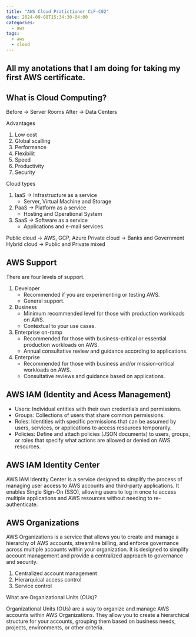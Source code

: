 ```yaml
---
title: "AWS Cloud Pratictioner CLF-C02"
date: 2024-09-08T15:34:30-04:00
categories:
  - aws
tags:
  - aws
  - cloud
---
```


## All my anotations that I am doing for taking my first AWS certificate.

## What is Cloud Computing?

Before -> Server Rooms
After -> Data Centers

Advantages

1. Low cost
1. Global scalling
1. Performance
1. Flexibilit
1. Speed
1. Productivity
1. Security

Cloud types

1. IaaS -> Infrastructure as a service
    * Server, Virtual Machine and Storage
1. PaaS -> Platform as a service
    * Hosting and Operational System 
1. SaaS -> Software as a service
    * Applications and e-mail services

Public cloud -> AWS, GCP, Azure
Private cloud -> Banks and Government
Hybrid cloud -> Public and Private mixed


## AWS Support

There are four levels of support.

1. Developer
    * Recommended if you are experimenting or testing AWS.
    * General support.
1. Business 
    * Minimum recommended level for those with production workloads on AWS.
    * Contextual to your use cases.
1. Enterprise on-ramp
    * Recommended for those with business-critical or essential production workloads on AWS.
    * Annual consultative review and guidance according to applications.
1. Enterprise
    * Recommended for those with business and/or mission-critical workloads on AWS.
    * Consultative reviews and guidance based on applications.

## AWS IAM (Identity and Acess Management)

* Users: Individual entities with their own credentials and permissions.
* Groups: Collections of users that share common permissions.
* Roles: Identities with specific permissions that can be assumed by users, services, or applications to access resources temporarily.
* Policies: Define and attach policies (JSON documents) to users, groups, or roles that specify what actions are allowed or denied on AWS resources.

## AWS IAM Identity Center
AWS IAM Identity Center is a service designed to simplify the process of managing user access to AWS accounts and third-party applications. It enables Single Sign-On (SSO), allowing users to log in once to access multiple applications and AWS resources without needing to re-authenticate.

## AWS Organizations
AWS Organizations is a service that allows you to create and manage a hierarchy of AWS accounts, streamline billing, and enforce governance across multiple accounts within your organization. It is designed to simplify account management and provide a centralized approach to governance and security.

1. Centralized account management
1. Hierarquical access control
1. Service control

What are Organizational Units (OUs)?

Organizational Units (OUs) are a way to organize and manage AWS accounts within AWS Organizations. They allow you to create a hierarchical structure for your accounts, grouping them based on business needs, projects, environments, or other criteria.


